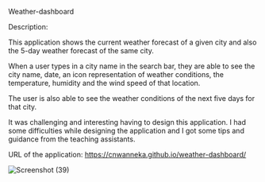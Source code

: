 Weather-dashboard

Description:

This application shows the current weather forecast of a given city and also the 5-day weather forecast of the same city.

When a user types in a city name in the search bar, they are able to see the city name, date, an icon representation of weather conditions, the temperature, humidity and the wind speed of that location.

The user is also able to see the weather conditions of the next five days for that city.

It was challenging and interesting having to design this application. I had some difficulties while designing the application and I got some tips and guidance from the teaching assistants.

URL of the application: https://cnwanneka.github.io/weather-dashboard/


![Screenshot (39)](https://user-images.githubusercontent.com/68708065/227428870-f8d31c07-236e-4c5f-a293-89f132c63194.png)


